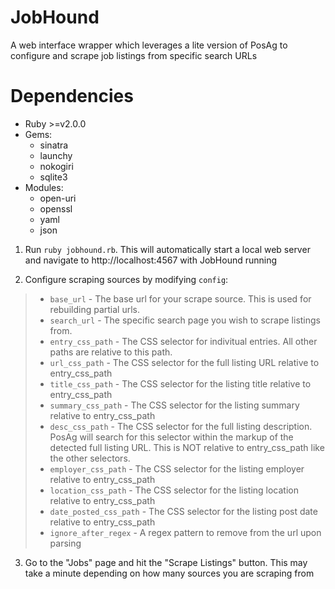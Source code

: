 # JobHound
A web interface wrapper which leverages a lite version of PosAg to configure and scrape job listings from specific search URLs

# Dependencies
- Ruby >=v2.0.0
- Gems:
	- sinatra
	- launchy
	- nokogiri
	- sqlite3
- Modules:
	- open-uri
	- openssl
	- yaml
	- json


1. Run ```ruby jobhound.rb```. This will automatically start a local web server and navigate to http://localhost:4567 with JobHound running

2. Configure scraping sources by modifying ```config```:
> - ```base_url``` - The base url for your scrape source. This is used for rebuilding partial urls.
> - ```search_url``` - The specific search page you wish to scrape listings from.
> - ```entry_css_path``` - The CSS selector for indivitual entries. All other paths are relative to this path.
> - ```url_css_path``` - The CSS selector for the full listing URL relative to entry_css_path
> - ```title_css_path``` - The CSS selector for the listing title relative to entry_css_path
> - ```summary_css_path``` - The CSS selector for the listing summary relative to entry_css_path
> - ```desc_css_path``` - The CSS selector for the full listing description. PosAg will search for this selector within the markup of the detected full listing URL. This is NOT relative to entry_css_path like the other selectors.
> - ```employer_css_path``` - The CSS selector for the listing employer relative to entry_css_path
> - ```location_css_path``` - The CSS selector for the listing location relative to entry_css_path
> - ```date_posted_css_path``` - The CSS selector for the listing post date relative to entry_css_path
> - ```ignore_after_regex``` - A regex pattern to remove from the url upon parsing

3. Go to the "Jobs" page and hit the "Scrape Listings" button. This may take a minute depending on how many sources you are scraping from